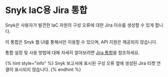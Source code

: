# Snyk IaC용 Jira 통합

Snyk은 사용자가 발견한 IaC 자원의 구성 오류에 대한 Jira 이슈를 생성할 수 있게 합니다.

이 통합은 Snyk 웹 UI를 통해서만 이용할 수 있으며, API 지원은 제공되지 않습니다.

통합 설정 및 사용 방법에 대해 자세히 알아보려면 [Jira 통합](../../../integrate-with-snyk/jira-and-slack-integrations/jira-integration.md)을 참조하세요.

{% hint style="info" %}
Snyk 보고서에 표시된 구성 오류 옆에 생성된 Jira 티켓 연결이 표시되지 않습니다.
{% endhint %}
